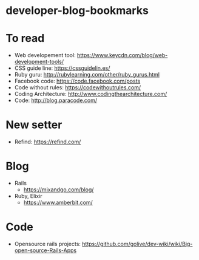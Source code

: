 # developer-blog-bookmarks

# To read
- Web developement tool: https://www.keycdn.com/blog/web-development-tools/
- CSS guide line: https://cssguidelin.es/
- Ruby guru: http://rubylearning.com/other/ruby_gurus.html
- Facebook code: https://code.facebook.com/posts
- Code without rules: https://codewithoutrules.com/
- Coding Architecture: http://www.codingthearchitecture.com/
- Code: http://blog.paracode.com/
# New setter
- Refind: https://refind.com/
# Blog
- Rails 
  + https://mixandgo.com/blog/
- Ruby, Elixir
  + https://www.amberbit.com/
# Code
- Opensource rails projects: https://github.com/golive/dev-wiki/wiki/Big-open-source-Rails-Apps
